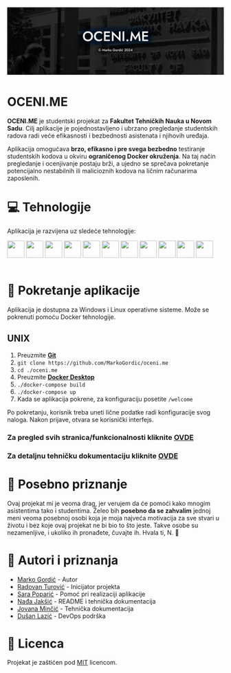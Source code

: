 # ![Banner](./assets/banner.png)

#  OCENI.ME

**OCENI.ME** je studentski projekat za **Fakultet Tehničkih Nauka u Novom Sadu**. Cilj aplikacije je pojednostavljeno i ubrzano pregledanje studentskih radova radi veće efikasnosti i bezbednosti asistenata i njihovih uređaja.

Aplikacija omogućava **brzo, efikasno i pre svega bezbedno** testiranje studentskih kodova u okviru **ograničenog Docker okruženja**. Na taj način pregledanje i ocenjivanje postaju brži, a ujedno se sprečava pokretanje potencijalno nestabilnih ili malicioznih kodova na ličnim računarima zaposlenih.

# 💻 Tehnologije

Aplikacija je razvijena uz sledeće tehnologije:
<div style="display:inline-block">
    <img src="https://user-images.githubusercontent.com/25181517/192108891-d86b6220-e232-423a-bf5f-90903e6887c3.png" width="40px" height="40px">
    <img src="https://user-images.githubusercontent.com/25181517/192158954-f88b5814-d510-4564-b285-dff7d6400dad.png" width="40px" height="40px">
    <img src="https://user-images.githubusercontent.com/25181517/183898674-75a4a1b1-f960-4ea9-abcb-637170a00a75.png" width="40px" height="40px">
    <img src="https://user-images.githubusercontent.com/25181517/117447155-6a868a00-af3d-11eb-9cfe-245df15c9f3f.png" width="40px" height="40px">
    <img src="https://user-images.githubusercontent.com/25181517/183897015-94a058a6-b86e-4e42-a37f-bf92061753e5.png" width="40px" height="40px">
    <img src="https://user-images.githubusercontent.com/25181517/121401671-49102800-c959-11eb-9f6f-74d49a5e1774.png" width="40px" height="40px">
    <img src="https://user-images.githubusercontent.com/25181517/183568594-85e280a7-0d7e-4d1a-9028-c8c2209e073c.png" width="40px" height="40px">
    <img src="https://user-images.githubusercontent.com/25181517/183859966-a3462d8d-1bc7-4880-b353-e2cbed900ed6.png" width="40px" height="40px">
    <img src="https://user-images.githubusercontent.com/25181517/183423507-c056a6f9-1ba8-4312-a350-19bcbc5a8697.png" width="40px" height="40px">
    <img src="https://user-images.githubusercontent.com/25181517/183896128-ec99105a-ec1a-4d85-b08b-1aa1620b2046.png" width="40px" height="40px">
    <img src="https://user-images.githubusercontent.com/25181517/117207330-263ba280-adf4-11eb-9b97-0ac5b40bc3be.png" width="40px" height="40px">
<br><br>
</div>

# 🚀 Pokretanje aplikacije

Aplikacija je dostupna za Windows i Linux operativne sisteme. Može se pokrenuti pomoću Docker tehnologije.

## UNIX

1. Preuzmite [**Git**](https://git-scm.com/downloads)
2. `git clone https://github.com/MarkoGordic/oceni.me`
3. `cd ./oceni.me`
4. Preuzmite [**Docker Desktop**](https://www.docker.com/products/docker-desktop/)  
5. `./docker-compose build`
6. `./docker-compose up`
7. Kada se aplikacija pokrene, za konfiguraciju posetite `/welcome`

Po pokretanju, korisnik treba uneti lične podatke radi konfiguracije svog naloga. Nakon prijave, otvara se korisnički interfejs.

### Za pregled svih stranica/funkcionalnosti kliknite <a href="./pages.md">OVDE</a>
### Za detaljnu tehničku dokumentaciju kliknite <a href="./docs.md">OVDE</a>

# 💙 Posebno priznanje

Ovaj projekat mi je veoma drag, jer verujem da će pomoći kako mnogim asistentima tako i studentima. Želeo bih **posebno da se zahvalim** jednoj meni veoma posebnoj osobi koja je moja najveća motivacija za sve stvari u životu i bez koje ovaj projekat ne bi bio to što jeste. Takve osobe su nezamenljive, i ukoliko ih pronađete, čuvajte ih. Hvala ti, N. 💙


# 👥 Autori i priznanja

+ [Marko Gordić](https://github.com/MarkoGordic) - Autor  
+ [Radovan Turović]() - Inicijator projekta  
+ [Sara Poparić]() - Pomoć pri realizaciji aplikacije  
+ [Nađa Jakšić]() - README i tehnička dokumentacija
+ [Jovana Minčić]() - Tehnička dokumentacija
+ [Dušan Lazić](https://github.com/dusanlazic) - DevOps podrška

# 📜 Licenca

Projekat je zaštićen pod [MIT](https://choosealicense.com/licenses/mit/) licencom.
